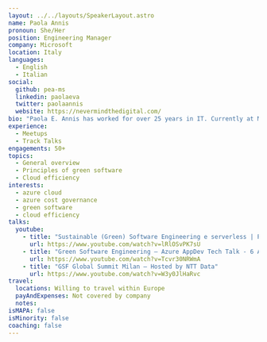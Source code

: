```yaml
---
layout: ../../layouts/SpeakerLayout.astro
name: Paola Annis
pronoun: She/Her
position: Engineering Manager
company: Microsoft
location: Italy
languages:
  - English
  - Italian
social:
  github: pea-ms
  linkedin: paolaeva
  twitter: paolaannis
  website: https://nevermindthedigital.com/
bio: "Paola E. Annis has worked for over 25 years in IT. Currently at Microsoft enjoying the Azure cloud, she has extensive experience working on strategic customers, large migrations, and digital transformation projects. In her daily work, she advocates cost governance and sustainable software engineering, and women in tech’s communities. She lives in Milan with her kids, cats, and husband. In her spare time, she enjoys heavy metal music while embarking on improbable DIY projects for her country house."
experience:
  - Meetups
  - Track Talks
engagements: 50+
topics:
  - General overview
  - Principles of green software
  - Cloud efficiency
interests:
  - azure cloud
  - azure cost governance
  - green software
  - cloud efficiency
talks:
  youtube:
    - title: "Sustainable (Green) Software Engineering e serverless | Paola Annis | serverless @localhost"
      url: https://www.youtube.com/watch?v=lRlOSvPK7sU
    - title: "Green Software Engineering – Azure AppDev Tech Talk - 6 August 2021"
      url: https://www.youtube.com/watch?v=Tcvr30NRWmA
    - title: "GSF Global Summit Milan – Hosted by NTT Data"
      url: https://www.youtube.com/watch?v=W3y0JlHaRvc
travel:
  locations: Willing to travel within Europe
  payAndExpenses: Not covered by company
  notes:
isMAPA: false
isMinority: false
coaching: false
---
```

